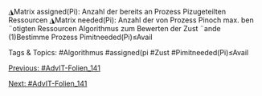 ◮Matrix assigned(Pi): Anzahl der bereits an Prozess Pizugeteilten Ressourcen
◮Matrix needed(Pi): Anzahl der von Prozess Pinoch max. ben ¨otigten
Ressourcen
Algorithmus zum Bewerten der Zust ¨ande
(1)Bestimme Prozess Pimitneeded(Pi)≤Avail

   Tags & Topics:
   #Algorithmus
   #assigned(pi
   #Zust
   #Pimitneeded(Pi)≤Avail

[Previous: #AdvIT-Folien_141](AdvIT-Folien_141.md)

[Next: #AdvIT-Folien_141](AdvIT-Folien_141.md)